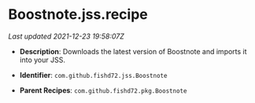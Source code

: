 # Boostnote.jss.recipe

_Last updated 2021-12-23 19:58:07Z_

- **Description**: Downloads the latest version of Boostnote and imports it into your JSS.

- **Identifier**: `com.github.fishd72.jss.Boostnote`

- **Parent Recipes**: `com.github.fishd72.pkg.Boostnote`
